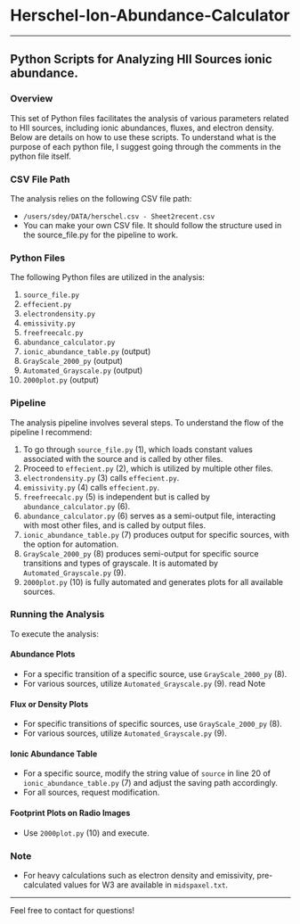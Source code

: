# Herschel-Ion-Abundance-Calculator
---
## Python Scripts for Analyzing HII Sources ionic abundance.

### Overview

This set of Python files facilitates the analysis of various parameters related to HII sources, including ionic abundances, fluxes, and electron density. Below are details on how to use these scripts. To understand what is the purpose of each python file, I suggest going through the comments in the python file itself. 

### CSV File Path

The analysis relies on the following CSV file path:

- `/users/sdey/DATA/herschel.csv - Sheet2recent.csv`
- You can make your own CSV file. It should follow the structure used in the source_file.py for the pipeline to work.

### Python Files

The following Python files are utilized in the analysis:

1. `source_file.py`
2. `effecient.py`
3. `electrondensity.py`
4. `emissivity.py`
5. `freefreecalc.py`
6. `abundance_calculator.py`
7. `ionic_abundance_table.py` (output)
8. `GrayScale_2000_py` (output)
9. `Automated_Grayscale.py` (output)
10. `2000plot.py` (output)

### Pipeline

The analysis pipeline involves several steps. To understand the flow of the pipeline I recommend:

1. To go through `source_file.py` (1), which loads constant values associated with the source and is called by other files.
2. Proceed to `effecient.py` (2), which is utilized by multiple other files.
3. `electrondensity.py` (3) calls `effecient.py`.
4. `emissivity.py` (4) calls `effecient.py`.
5. `freefreecalc.py` (5) is independent but is called by `abundance_calculator.py` (6).
6. `abundance_calculator.py` (6) serves as a semi-output file, interacting with most other files, and is called by output files.
7. `ionic_abundance_table.py` (7) produces output for specific sources, with the option for automation.
8. `GrayScale_2000_py` (8) produces semi-output for specific source transitions and types of grayscale. It is automated by `Automated_Grayscale.py` (9).
9. `2000plot.py` (10) is fully automated and generates plots for all available sources.

### Running the Analysis

To execute the analysis:

#### Abundance Plots
- For a specific transition of a specific source, use `GrayScale_2000_py` (8).
- For various sources, utilize `Automated_Grayscale.py` (9).
  read Note

#### Flux or Density Plots
- For specific transitions of specific sources, use `GrayScale_2000_py` (8).
- For various sources, utilize `Automated_Grayscale.py` (9).

#### Ionic Abundance Table
- For a specific source, modify the string value of `source` in line 20 of `ionic_abundance_table.py` (7) and adjust the saving path accordingly.
- For all sources, request modification.

#### Footprint Plots on Radio Images
- Use `2000plot.py` (10) and execute.

### Note
- For heavy calculations such as electron density and emissivity, pre-calculated values for W3 are available in `midspaxel.txt`.

---

Feel free to contact for questions!
